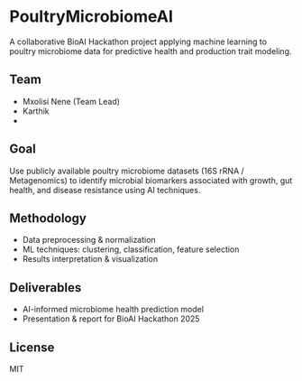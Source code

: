 # PoultryMicrobiomeAI
A collaborative BioAI Hackathon project applying machine learning to poultry microbiome data for predictive health and production trait modeling.

## Team
- Mxolisi Nene (Team Lead)
- Karthik
- 

## Goal
Use publicly available poultry microbiome datasets (16S rRNA / Metagenomics) to identify microbial biomarkers associated with growth, gut health, and disease resistance using AI techniques.

## Methodology
- Data preprocessing & normalization
- ML techniques: clustering, classification, feature selection
- Results interpretation & visualization

## Deliverables
- AI-informed microbiome health prediction model
- Presentation & report for BioAI Hackathon 2025

## License
MIT

